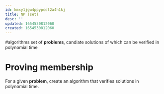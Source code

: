 ```yaml
---
id: kmxy1jgw4ppypcdl2a4h1kj
title: NP (set)
desc: ''
updated: 1654530812060
created: 1654530812060
---
```

#algorithms 
set of **problems**, candiate solutions of which can be verified in polynomial time
# Proving membership
For a given **problem**, create an algorithm that verifies solutions in polynomial time. 
